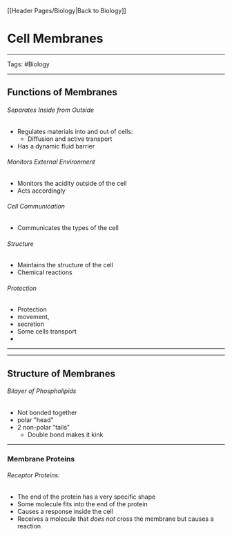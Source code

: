 [[Header Pages/Biology|Back to Biology]]

# Cell Membranes

---

Tags: #Biology 

---

## Functions of Membranes

###### Separates Inside from Outside
- Regulates materials into and out of cells:
	- Diffusion and active transport
- Has a dynamic fluid barrier

###### Monitors External Environment
- Monitors the acidity outside of the cell
- Acts accordingly 

###### Cell Communication
- Communicates the types of the cell

###### Structure
- Maintains the structure of the cell
- Chemical reactions

###### Protection
- Protection
- movement,
- secretion
- Some cells transport
- 
---
---

## Structure of Membranes

###### Bilayer of Phospholipids 
- Not bonded together
- polar "head"
- 2 non-polar "tails"
	- Double bond makes it kink

---

### Membrane Proteins

###### Receptor Proteins:
- The end of the protein has a very specific shape
- Some molecule fits into the end of the protein
- Causes a response inside the cell
- Receives a molecule that *does not* cross the membrane but causes a reaction

